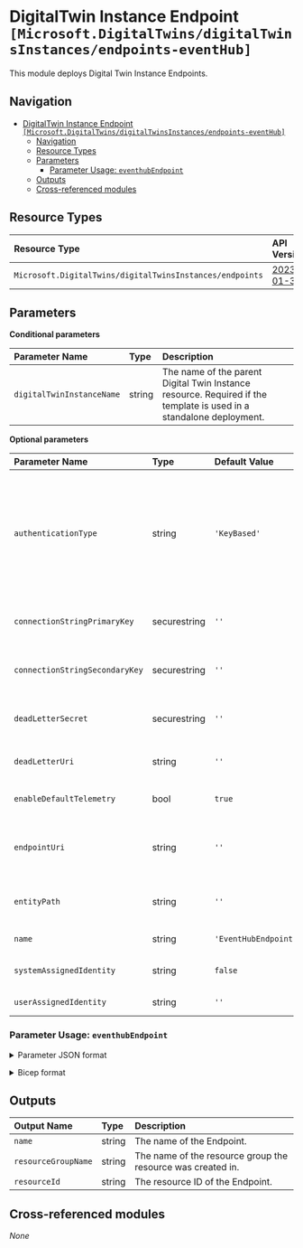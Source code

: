 # DigitalTwin Instance Endpoint `[Microsoft.DigitalTwins/digitalTwinsInstances/endpoints-eventHub]`

This module deploys Digital Twin Instance Endpoints.

## Navigation

- [DigitalTwin Instance Endpoint `[Microsoft.DigitalTwins/digitalTwinsInstances/endpoints-eventHub]`](#digitaltwin-instance-endpoint-microsoftdigitaltwinsdigitaltwinsinstancesendpoints-eventhub)
  - [Navigation](#navigation)
  - [Resource Types](#resource-types)
  - [Parameters](#parameters)
    - [Parameter Usage: `eventhubEndpoint`](#parameter-usage-eventhubendpoint)
  - [Outputs](#outputs)
  - [Cross-referenced modules](#cross-referenced-modules)

## Resource Types

| Resource Type | API Version |
| :-- | :-- |
| `Microsoft.DigitalTwins/digitalTwinsInstances/endpoints` | [2023-01-31](https://learn.microsoft.com/en-us/azure/templates/Microsoft.DigitalTwins/2022-10-31/digitalTwinsInstances/endpoints) |

## Parameters

**Conditional parameters**

| Parameter Name | Type | Description |
| :-- | :-- | :-- |
| `digitalTwinInstanceName` | string | The name of the parent Digital Twin Instance resource. Required if the template is used in a standalone deployment. |

**Optional parameters**

| Parameter Name | Type | Default Value | Description |
| :-- | :-- | :-- | :-- |
| `authenticationType` | string | `'KeyBased'` | Specifies the authentication type being used for connecting to the endpoint. If 'KeyBased' is selected, a connection string must be specified (at least the primary connection string). If 'IdentityBased' is selected, the endpointUri and entityPath properties must be specified. |
| `connectionStringPrimaryKey` | securestring | `''` | PrimaryConnectionString of the endpoint for key-based authentication. Will be obfuscated during read. |
| `connectionStringSecondaryKey` | securestring | `''` | SecondaryConnectionString of the endpoint for key-based authentication. Will be obfuscated during read. |
| `deadLetterSecret` | securestring | `''` | Dead letter storage secret for key-based authentication. Will be obfuscated during read. |
| `deadLetterUri` | string | `''` | Dead letter storage URL for identity-based authentication. |
| `enableDefaultTelemetry` | bool | `true` | Enable telemetry via the Customer Usage Attribution ID (GUID). |
| `endpointUri` | string | `''` | The URL of the EventHub namespace for identity-based authentication. It must include the protocol 'sb://'. |
| `entityPath` | string | `''` | The EventHub name in the EventHub namespace for identity-based authentication. |
| `name` | string | `'EventHubEndpoint'` | The name of the Digital Twin Endpoint. |
| `systemAssignedIdentity` | string | `false` | Enables system assigned managed identity on the resource. |
| `userAssignedIdentity` | string | `''` | The ID to assign to the resource. |

### Parameter Usage: `eventhubEndpoint`

<details>

<summary>Parameter JSON format</summary>

```json
        "eventhubEndpoint": {
            "value": {
              "authenticationType": "IdentityBased", // IdentityBased or KeyBased
              "name": "<Endpoint Name>",
              "entityPath": "evh1", // Event Hub Name
              "endpointUri": "sb://xyz.servicebus.windows.net", //Event Hub namespace, including sb://
              "deadLetterUri": "",
              "deadLetterSecret": "",
              "connectionStringPrimaryKey": "", //Keybased Auth
              "connectionStringSecondaryKey": "" //Keybased Auth
            }
        }
```

</details>
<p>

<details>

<summary>Bicep format</summary>

```bicep
  eventhubEndpoint: {
    authenticationType: 'IdentityBased' // IdentityBased or KeyBased
    name: '<Endpoint Name>'
    entityPath: 'evh1' // Event Hub Name
    endpointUri: 'sb://xyz.servicebus.windows.net' //Event Hub namespace, including sb://
    deadLetterUri: ''
    deadLetterSecret: ''
    connectionStringPrimaryKey: '' //Keybased Auth
    connectionStringSecondaryKey: '' //Keybased Auth
  }
  ```

</details>
<p>





## Outputs

| Output Name | Type | Description |
| :-- | :-- | :-- |
| `name` | string | The name of the Endpoint. |
| `resourceGroupName` | string | The name of the resource group the resource was created in. |
| `resourceId` | string | The resource ID of the Endpoint. |

## Cross-referenced modules

_None_
